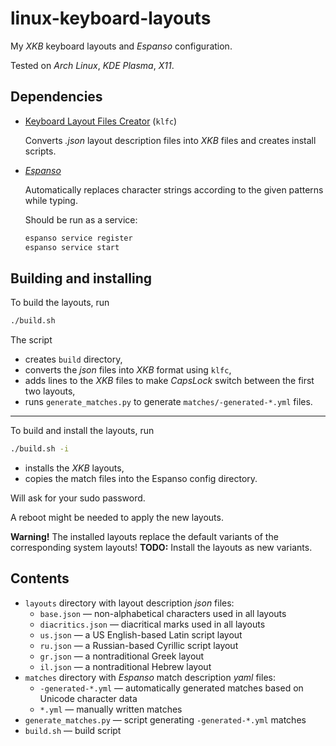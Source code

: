 # linux-keyboard-layouts

My _XKB_ keyboard layouts and _Espanso_ configuration.

Tested on _Arch Linux_, _KDE Plasma_, _X11_.


## Dependencies

- [Keyboard Layout Files Creator](https://github.com/39aldo39/klfc) (`klfc`)
  
  Converts _.json_ layout description files into _XKB_ files and creates install scripts.

- [_Espanso_](https://espanso.org)
  
  Automatically replaces character strings according to the given patterns while typing.
  
  Should be run as a service:
  ``` bash
  espanso service register
  espanso service start
  ```

## Building and installing

To build the layouts, run
``` bash
./build.sh
```
The script
- creates `build` directory,
- converts the _json_ files into _XKB_ format using `klfc`,
- adds lines to the _XKB_ files to make _CapsLock_ switch between the first two layouts,
- runs `generate_matches.py` to generate `matches/-generated-*.yml` files.

---

To build and install the layouts, run
``` bash
./build.sh -i
```
- installs the _XKB_ layouts,
- copies the match files into the Espanso config directory.

Will ask for your sudo password.

A reboot might be needed to apply the new layouts.

**Warning!** The installed layouts replace the default variants of the corresponding system layouts!
**TODO:** Install the layouts as new variants.


## Contents

- `layouts` directory with layout description _json_ files:
  - `base.json` — non-alphabetical characters used in all layouts
  - `diacritics.json` — diacritical marks used in all layouts
  - `us.json` — a US English-based Latin script layout
  - `ru.json` — a Russian-based Cyrillic script layout
  - `gr.json` — a nontraditional Greek layout
  - `il.json` — a nontraditional Hebrew layout
- `matches` directory with _Espanso_ match description _yaml_ files:
  - `-generated-*.yml` — automatically generated matches based on Unicode character data
  - `*.yml` — manually written matches
- `generate_matches.py` — script generating `-generated-*.yml` matches
- `build.sh` — build script
